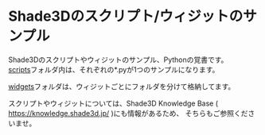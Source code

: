 # Shade3Dのスクリプト/ウィジットのサンプル

Shade3Dのスクリプトやウィジットのサンプル、Pythonの覚書です。    
[scripts](./scripts)フォルダ内は、それぞれの*.pyが1つのサンプルになります。    

[widgets](./widgets)フォルダは、ウィジットごとにフォルダを分けて格納してます。     

スクリプトやウィジットについては、Shade3D Knowledge Base ( https://knowledge.shade3d.jp/ )にも情報があるため、
そちらもご参照くださいませ。    

